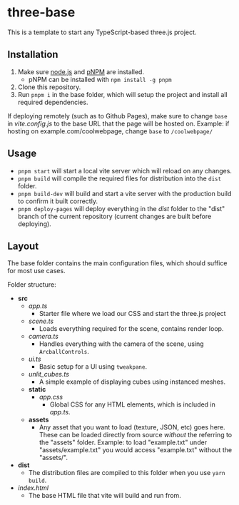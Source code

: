 # three-base

This is a template to start any TypeScript-based three.js project.

## Installation

1. Make sure [node.js](https://nodejs.org/en/download/) and [pNPM](https://pnpm.io/installation) are installed.
    - pNPM can be installed with `npm install -g pnpm`
2. Clone this repository.
3. Run `pnpm i` in the base folder, which will setup the project and install all required dependencies.

If deploying remotely (such as to Github Pages), make sure to change `base` in _vite.config.js_ to the base URL that the page will be hosted on. Example: if hosting on example.com/coolwebpage, change `base` to `/coolwebpage/`

## Usage

-   `pnpm start` will start a local vite server which will reload on any changes.
-   `pnpm build` will compile the required files for distribution into the `dist` folder.
-   `pnpm build-dev` will build and start a vite server with the production build to confirm it built correctly.
-   `pnpm deploy-pages` will deploy everything in the _dist_ folder to the "dist" branch of the current repository (current changes are built before deploying).

## Layout

The base folder contains the main configuration files, which should suffice for most use cases.

Folder structure:

-   **src**
    -   _app.ts_
        -   Starter file where we load our CSS and start the three.js project
    -   _scene.ts_
        -   Loads everything required for the scene, contains render loop.
    -   _camera.ts_
        -   Handles everything with the camera of the scene, using `ArcballControls`.
    -   _ui.ts_
        -   Basic setup for a UI using `tweakpane`.
    -   _unlit_cubes.ts_
        -   A simple example of displaying cubes using instanced meshes.
    -   **static**
        -   _app.css_
            -   Global CSS for any HTML elements, which is included in _app.ts_.
    -   **assets**
        -   Any asset that you want to load (texture, JSON, etc) goes here. These can be loaded directly from source _without_ the referring to the "assets" folder. Example: to load "example.txt" under "assets/example.txt" you would access "example.txt" without the "assets/".
-   **dist**
    -   The distribution files are compiled to this folder when you use `yarn build`.
-   _index.html_
    -   The base HTML file that vite will build and run from.
